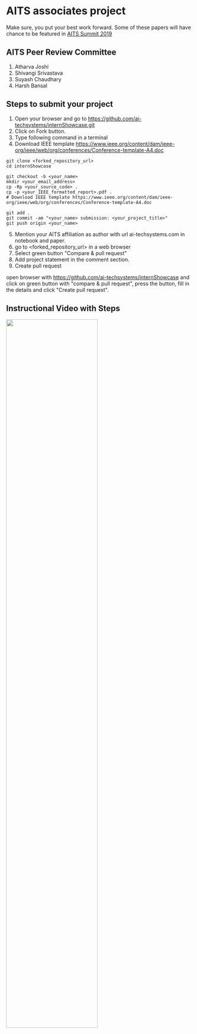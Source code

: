 # AITS associates project
Make sure, you put your best work forward. Some of these papers will have chance to be featured in [AITS Summit 2019](http://ai-techsystems.com/summit)

## AITS Peer Review Committee 
1. Atharva Joshi
2. Shivangi Srivastava
3. Suyash Chaudhary
4. Harsh Bansal

## Steps to submit your project
1. Open your browser and go to https://github.com/ai-techsystems/internShowcase.git
2. Click on Fork button.
3. Type following command in a terminal
4. Download IEEE template https://www.ieee.org/content/dam/ieee-org/ieee/web/org/conferences/Conference-template-A4.doc
```
git clone <forked_repository_url>
cd internShowcase

git checkout -b <your_name>
mkdir <your_email_address>
cp -Rp <your_source_code> .
cp -p <your_IEEE_formatted_report>.pdf .
# Download IEEE template https://www.ieee.org/content/dam/ieee-org/ieee/web/org/conferences/Conference-template-A4.doc

git add .
git commit -am "<your_name> submission: <your_project_title>"
git push origin <your_name>
```
5. Mention your AITS affiliation as author with url ai-techsystems.com in notebook and paper.
6. go to <forked_repository_url> in a web browser
7. Select green button "Compare & pull request"
8. Add project statement in the comment section.
9. Create pull request

open browser with https://github.com/ai-techsystems/internShowcase and click on green button with "compare & pull request", press the button, fill in the details and click "Create pull request".

## Instructional Video with Steps
 
 [<img src="https://img.youtube.com/vi/Ogvm-S2HQW0/maxresdefault.jpg" width="70%">](https://youtu.be/Ogvm-S2HQW0)
